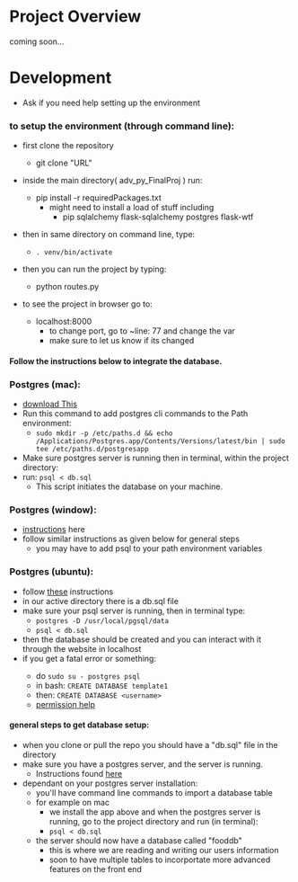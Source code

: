 # Project Overview
  coming soon...

# Development
  - Ask if you need help setting up the environment

### to setup the environment (through command line):
  - first clone the repository
    - git clone "URL"
  - inside the main directory( adv_py_FinalProj ) run:
    - pip install -r requiredPackages.txt
      - might need to install a load of stuff including
        - pip sqlalchemy flask-sqlalchemy postgres flask-wtf
  - then in same directory on command line, type:
    - `. venv/bin/activate`
  - then you can run the project by typing:
    - python routes.py

  - to see the project in browser go to:
    - localhost:8000
      - to change port, go to ~line: 77 and change the var
      - make sure to let us know if its changed

####  Follow the instructions below to integrate the database.

### Postgres (mac):
  - [download This](https://postgresapp.com/documentation/all-versions.html)
  - Run this command to add postgres cli commands to the Path environment:
    - `sudo mkdir -p /etc/paths.d && echo /Applications/Postgres.app/Contents/Versions/latest/bin | sudo tee /etc/paths.d/postgresapp`
  - Make sure postgres server is running then in terminal, within the project directory:
  - run: `psql < db.sql`
    - This script initiates the database on your machine.

### Postgres (window):
  - [instructions](https://www.postgresql.org/download/windows/) here
  - follow similar instructions as given below for general steps
    - you may have to add psql to your path environment variables

### Postgres (ubuntu):
  - follow [these](https://www.postgresql.org/download/linux/ubuntu/) instructions
  - in our active directory there is a db.sql file
  - make sure your psql server is running, then in terminal type:
    - `postgres -D /usr/local/pgsql/data`
    - `psql < db.sql`
  - then the database should be created and you can interact with it through the website in localhost
  - if you get a <username> fatal error or something:
    - do `sudo su - postgres psql`
    - in bash: `CREATE DATABASE template1`
    - then: `CREATE DATABASE <username>`
    - [permission help](https://dba.stackexchange.com/questions/33285/granting-a-user-account-permission-to-create-databases-in-postgresql)


#### general steps to get database setup:
  - when you clone or pull the repo you should have a "db.sql" file in the directory
  - make sure you have a postgres server, and the server is running.
    - Instructions found [here](https://www.postgresql.org/download/)
  - dependant on your postgres server installation:
    - you'll have command line commands to import a database table
    - for example on mac
      - we install the app above and when the postgres server is running,
        go to the project directory and run (in terminal):
      - `psql < db.sql`
    - the server should now have a database called "fooddb"
      - this is where we are reading and writing our users information
      - soon to have multiple tables to incorportate more advanced
       features on the front end
